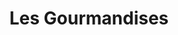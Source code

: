 ---
title: "Les Gourmandises"
address: "17 Cook Street,, Cork City Centre, Co. Cork"
tel: "+353 (0)21 425 1959"
county: "Cork"
category: "French Restaurants"
type: "Content"
lat: "51.89861297607422"
lng: "-8.495833396911621"
---